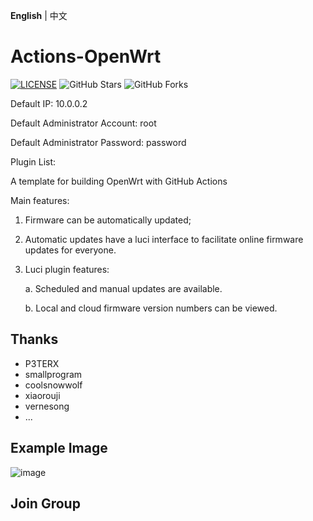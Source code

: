**English** | 中文

# Actions-OpenWrt

[![LICENSE](https://img.shields.io/github/license/mashape/apistatus.svg?style=flat-square&label=LICENSE)](https://github.com/P3TERX/Actions-OpenWrt/blob/master/LICENSE)
![GitHub Stars](https://img.shields.io/github/stars/P3TERX/Actions-OpenWrt.svg?style=flat-square&label=Stars&logo=github)
![GitHub Forks](https://img.shields.io/github/forks/P3TERX/Actions-OpenWrt.svg?style=flat-square&label=Forks&logo=github)

Default IP: 10.0.0.2

Default Administrator Account: root

Default Administrator Password: password



Plugin List:





A template for building OpenWrt with GitHub Actions

Main features:

1. Firmware can be automatically updated;

2. Automatic updates have a luci interface to facilitate online firmware updates for everyone.

3. Luci plugin features:
   
   a. Scheduled and manual updates are available.
   
   b. Local and cloud firmware version numbers can be viewed.

## Thanks

- P3TERX
- smallprogram
- coolsnowwolf
- xiaorouji
- vernesong
- ...

## Example Image

![image](https://user-images.githubusercontent.com/59961153/232178875-3bff84ef-2740-4607-a788-9acc5e8321e5.png)

## Join Group
